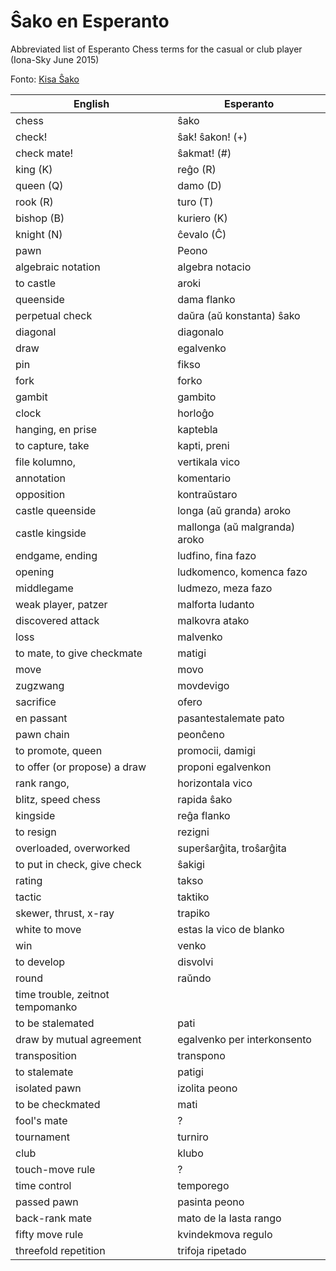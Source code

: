 # Ŝako en Esperanto

Abbreviated list of Esperanto Chess terms for the casual or club player (Iona-Sky June 2015)

Fonto: [Kisa Ŝako](http://www.kisa.ca/sxako.html "Fonto")

|English|Esperanto|
| ------------ | ------------ |
|chess|ŝako|
|check!|ŝak! ŝakon! (+)|
|check mate!|ŝakmat! (#)|
|king (K)|reĝo (R)|
|queen (Q)|damo (D)|
|rook (R)|turo (T)|
|bishop (B)|kuriero (K)|
|knight (N)|ĉevalo (Ĉ)|
|pawn|Peono|
|algebraic notation|algebra notacio|
|to castle|aroki|
|queenside|dama flanko|
|perpetual check |daŭra (aŭ konstanta) ŝako|
|diagonal|diagonalo|
|draw |egalvenko|
|pin|fikso|
|fork|forko|
|gambit|gambito|
|clock|horloĝo|
|hanging, en prise|kaptebla|
|to capture, take|kapti, preni|
|file kolumno,|vertikala vico|
|annotation|komentario|
|opposition|kontraŭstaro|
|castle queenside|longa (aŭ granda) aroko|
|castle kingside|mallonga (aŭ malgranda) aroko|
|endgame, ending|ludfino, fina fazo|
|opening|ludkomenco, komenca fazo|
|middlegame|ludmezo, meza fazo|
|weak player, patzer|malforta ludanto|
|discovered attack|malkovra atako|
|loss|malvenko|
|to mate, to give checkmate|matigi|
|move|movo|
|zugzwang|movdevigo|
|sacrifice|ofero|
|en passant|pasantestalemate pato|
|pawn chain|peonĉeno|
|to promote, queen|promocii, damigi|
|to offer (or propose) a draw|proponi egalvenkon|
|rank rango,|horizontala vico|
|blitz, speed chess|rapida ŝako|
|kingside|reĝa flanko|
|to resign|rezigni|
|overloaded, overworked|superŝarĝita, troŝarĝita|
|to put in check, give check|ŝakigi|
|rating|takso|
|tactic|taktiko|
|skewer, thrust, x-ray|trapiko|
|white to move|estas la vico de blanko|
|win|venko|
|to develop|disvolvi|
|round|raŭndo|
|time trouble, zeitnot tempomanko|
|to be stalemated|pati|
|draw by mutual agreement|egalvenko per interkonsento|
|transposition|transpono|
|to stalemate|patigi|
|isolated pawn|izolita peono|
|to be checkmated|mati|
|fool's mate|?|
|tournament|turniro|
|club|klubo|
|touch-move rule|?|
|time control|temporego|
|passed pawn|pasinta peono|
|back-rank mate|mato de la lasta rango|
|fifty move rule|kvindekmova regulo|
|threefold repetition|trifoja ripetado|
